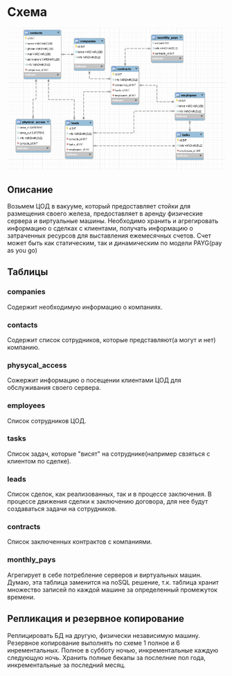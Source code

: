 #  Схема
![alt text](/schema/schema.bmp)
## Описание
Возьмем ЦОД в вакууме, который предоставляет стойки для размещения своего железа, предоставляет в аренду физические сервера и виртуальные машины.
Необходимо хранить и агрегировать информацию о сделках с клиентами, получать информацию о затраченных ресурсов для выставления ежемесячных счетов. Счет может быть как статическим, так и динамическим по модели PAYG(pay as you go)
## Таблицы
### companies
Содержит необходимую информацию о компаниях.
### contacts
Содержит список сотрудников, которые представляют(а могут и нет) компанию.
### physycal_access
Сожержит информацию о посещении клиентами ЦОД для обслуживания своего сервера.
### employees
Список сотрудников ЦОД.
### tasks
Список задач, которые "висят" на сотруднике(например свзяться с клиентом по сделке).
### leads
Список сделок, как реализованных, так и в процессе заключения. В процессе движения сделки к заключению договора, для нее будут создаваться задачи на сотрудников.
### contracts
Список заключенных контрактов с компаниями.
### monthly_pays
Агрегирует в себе потребление серверов и виртуальных машин. Думаю, эта таблица заменится на noSQL решение, т.к. таблица хранит множество записей по каждой машине за определенный промежуток времени.

## Репликация и резервное копирование
Реплицировать БД на другую, физически независимую машину.
Резервное копирование выполнять по схеме 1 полное и 6 инрементальных. Полное в субботу ночью, инкрементальные каждую следующую ночь. Хранить полные бекапы за послелние пол года, инкрементальные за последний месяц.
